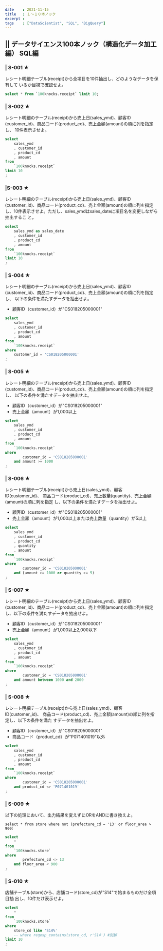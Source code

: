 ```yaml
---
date    : 2021-11-15
title   : １〜１０本ノック
excerpt : 
tags    : ["DataScientist", "SQL", "BigQuery"]
---
```


## || データサイエンス100本ノック（構造化データ加工編） SQL編
### | S-001 ★
レシート明細テーブル(receipt)から全項目を10件抽出し、どのようなデータを保有して いるか目視で確認せよ。
```SQL
select * from `100knocks.receipt` limit 10;
```

### | S-002 ★
レシート明細のテーブル(receipt)から売上日(sales_ymd)、顧客ID (customer_id)、商品コード(product_cd)、売上金額(amount)の順に列を指定し、 10件表示させよ。
```SQL
select
    sales_ymd
    , customer_id
    , product_cd
    , amount
from 
    `100knocks.receipt`
limit 10
;
```

### |S-003 ★
レシート明細のテーブル(receipt)から売上日(sales_ymd)、顧客ID (customer_id)、商品コード(product_cd)、売上金額(amount)の順に列を指定し、10件表示させよ。ただし、sales_ymdはsales_dateに項目名を変更しながら抽出するこ と。
```SQL
select
    sales_ymd as sales_date
    , customer_id
    , product_cd
    , amount
from 
    `100knocks.receipt`
limit 10
;
```

### | S-004 ★
レシート明細のテーブル(receipt)から売上日(sales_ymd)、顧客ID (customer_id)、商品コード(product_cd)、売上金額(amount)の順に列を指定し、 以下の条件を満たすデータを抽出せよ。
+ 顧客ID（customer_id）が"CS018205000001"

```SQL
select
    sales_ymd
    , customer_id
    , product_cd
    , amount
from 
    `100knocks.receipt`
where   
    customer_id = 'CS018205000001'
;
```

### | S-005 ★
レシート明細のテーブル(receipt)から売上日(sales_ymd)、顧客ID (customer_id)、商品コード(product_cd)、売上金額(amount)の順に列を指定し、 以下の条件を満たすデータを抽出せよ。
+ 顧客ID（customer_id）が"CS018205000001"
+ 売上金額（amount）が1,000以上

```sql
select
    sales_ymd
    , customer_id
    , product_cd
    , amount
from 
    `100knocks.receipt`
where
        customer_id = 'CS018205000001'
    and amount >= 1000
;
```

### | S-006 ★
レシート明細テーブル(receipt)から売上日(sales_ymd)、顧客ID(customer_id)、 商品コード(product_cd)、売上数量(quantity)、売上金額(amount)の順に列を指定 し、以下の条件を満たすデータを抽出せよ。
+ 顧客ID（customer_id）が"CS018205000001"
+ 売上金額（amount）が1,000以上または売上数量（quantity）が5以上

```sql
select
    sales_ymd
    , customer_id
    , product_cd
    , quantity
    , amount
from 
    `100knocks.receipt`
where
        customer_id = 'CS018205000001'
    and (amount >= 1000 or quantity >= 5)
;
```

### | S-007 ★
レシート明細のテーブル(receipt)から売上日(sales_ymd)、顧客ID (customer_id)、商品コード(product_cd)、売上金額(amount)の順に列を指定し、以下の条件を満たすデータを抽出せよ。
+ 顧客ID（customer_id）が"CS018205000001"
+ 売上金額（amount）が1,000以上2,000以下

```sql
select
    sales_ymd
    , customer_id
    , product_cd
    , amount
from 
    `100knocks.receipt`
where
        customer_id = 'CS018205000001'
    and amount between 1000 and 2000
;
```

### | S-008 ★
レシート明細テーブル(receipt)から売上日(sales_ymd)、顧客ID(customer_id)、 商品コード(product_cd)、売上金額(amount)の順に列を指定し、以下の条件を満た すデータを抽出せよ。
+ 顧客ID（customer_id）が"CS018205000001"
+ 商品コード（product_cd）が"P071401019"以外

```SQL
select
    sales_ymd
    , customer_id
    , product_cd
    , amount
from 
    `100knocks.receipt`
where
        customer_id = 'CS018205000001'
    and product_cd <> 'P071401019'
;
```

### | S-009 ★
以下の処理において、出力結果を変えずにORをANDに書き換えよ。

`select * from store where not (prefecture_cd = '13' or floor_area > 900)`

```sql
select
    *
from 
    `100knocks.store`
where
        prefecture_cd <> 13
    and floor_area < 900
;
```

### | S-010 ★
店舗テーブル(store)から、店舗コード(store_cd)が"S14"で始まるものだけ全項目抽 出し、10件だけ表示せよ。

```SQL
select
    *
from 
    `100knocks.store`
where 
    store_cd like 'S14%'
    -- where regexp_contains(store_cd, r'S14') #別解
limit 10
;
```
